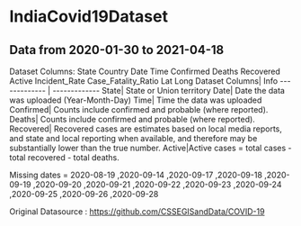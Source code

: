 # IndiaCovid19Dataset
## Data from 2020-01-30 	to  2021-04-18 

Dataset Columns:
  State
  Country
  Date
  Time
  Confirmed
  Deaths
  Recovered
  Active
  Incident_Rate
  Case_Fatality_Ratio
  Lat
  Long
Dataset Columns| Info
------------- | ------------- 
  State| State or Union territory
  Date| Date the data was uploaded (Year-Month-Day)
  Time| Time the data was uploaded
  Confirmed| Counts include confirmed and probable (where reported).
  Deaths| Counts include confirmed and probable (where reported).
  Recovered| Recovered cases are estimates based on local media reports, and state and local reporting when available, and therefore may be substantially lower than the true number.
  Active|Active cases = total cases - total recovered - total deaths.
  
  Missing dates = 2020-08-19 ,2020-09-14 ,2020-09-17 ,2020-09-18 ,2020-09-19 ,2020-09-20 ,2020-09-21 ,2020-09-22 ,2020-09-23 ,2020-09-24 ,2020-09-25 ,2020-09-26                        ,2020-09-28


Original Datasource : https://github.com/CSSEGISandData/COVID-19
